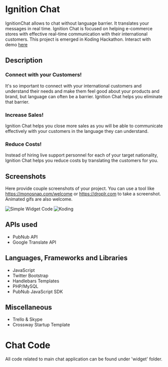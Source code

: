 # Ignition Chat

IgnitionChat allows to chat without language barrier. It translates your messages in real time. Ignition Chat is focused on helping e-commerce stores with effective real-time communication with their international customers. This project is emerged in Koding Hackathon. Interact with demo [here](http://fraz.koding.io)

## Description

### Connect with your Customers!

It's so important to connect with your international customers and understand their needs and make them feel good about your products and brand, but language can often be a barrier. Ignition Chat helps you eliminate that barrier.

### Increase Sales!

Ignition Chat helps you close more sales as you will be able to communicate effectively with your customers in the language they can understand.

### Reduce Costs!

Instead of hiring live support personnel for each of your target nationality, Ignition Chat helps you reduce costs by translating the customers for you.

## Screenshots

Here provide couple screenshots of your project. You can use a tool like https://monosnap.com/welcome or https://droplr.com to take a screenshot. Animated gifs are also welcome.

![Simple Widget Code](https://storage.jumpshare.com/preview/87eTZm6URD1s3hjSB0gtQIoOSR-L3lCUirAMMOy6Jyg-Rs0y9KjFkK-HPeBTYM2Z61-gynYvhJlPT2X22YN5Ig "Simple Widget Code")
![Koding](https://koding.com/a/site.landing/images/slideshow/2x/ss-ide.png "Koding")

## APIs used

- PubNub API
- Google Translate API

## Languages, Frameworks and Libraries

- JavaScript
- Twitter Bootstrap
- Handlebars Templates
- PHP/MySQL
- PubNub JavaScript SDK

## Miscellaneous

- Trello & Skype
- Crossway Startup Template

# Chat Code

All code related to main chat application can be found under 'widget' folder.
